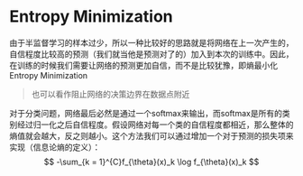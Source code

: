 # Entropy Minimization

由于半监督学习的样本过少，所以一种比较好的思路就是将网络在上一次产生的，自信程度比较高的预测（我们就当他是预测对了的）加入到本次的训练中。因此，在训练的时候我们需要让网络的预测更加自信，而不是比较犹豫，即熵最小化 Entropy Minimization

> 也可以看作阻止网络的决策边界在数据点附近

对于分类问题，网络最后必然是通过一个softmax来输出，而softmax是所有的类别经过归一化之后自信程度。假设网络对每一个类的自信程度都相近，那么整体的熵值就会越大，反之则越小。这个方法我们可以通过增加一个对于预测的损失项来实现（信息论熵的定义）：
$$
-\sum_{k = 1}^{C}f_{\theta}(x)_k \log f_{\theta}(x)_k
$$
